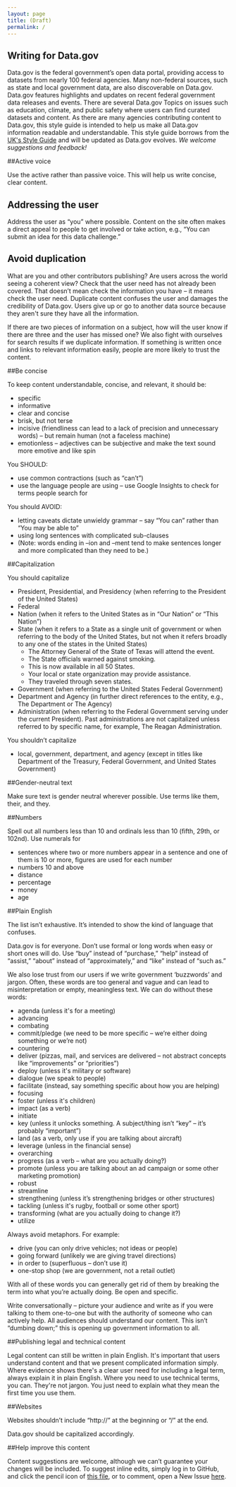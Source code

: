 ```yaml
---
layout: page
title: (Draft)
permalink: /
---
```


## Writing for Data.gov
Data.gov is the federal government’s open data portal, providing access to datasets from nearly 100 federal agencies. Many non-federal sources, such as state and local government data, are also discoverable on Data.gov. Data.gov features highlights and updates on recent federal government data releases and events. There are several Data.gov Topics on issues such as education, climate, and public safety where users can find curated datasets and content. As there are many agencies contributing content to Data.gov, this style guide is intended to help us make all Data.gov information readable and understandable. This style guide borrows from the [UK's Style Guide](https://www.gov.uk/design-principles/style-guide) and will be updated as Data.gov evolves. *We welcome suggestions and feedback!*


##Active voice

Use the active rather than passive voice. This will help us write concise, clear content.


## Addressing the user

Address the user as “you” where possible. Content on the site often makes a direct appeal to people to get involved or take action, e.g., “You can submit an idea for this data challenge.”


## Avoid duplication
What are you and other contributors publishing? Are users across the world seeing a coherent view? Check that the user need has not already been covered. That doesn’t mean check the information you have – it means check the user need. Duplicate content confuses the user and damages the credibility of Data.gov. Users give up or go to another data source because they aren't sure they have all the information.

If there are two pieces of information on a subject, how will the user know if there are three and the user has missed one? We also fight with ourselves for search results if we duplicate information. If something is written once and links to relevant information easily, people are more likely to trust the content.


##Be concise

To keep content understandable, concise, and relevant, it should be:

* specific
* informative
* clear and concise
* brisk, but not terse
* incisive (friendliness can lead to a lack of precision and unnecessary words) – but remain human (not a faceless machine)
* emotionless – adjectives can be subjective and make the text sound more emotive and like spin

You SHOULD:
* use common contractions (such as “can’t”)
* use the language people are using – use Google Insights to check for terms people search for

You should AVOID:
* letting caveats dictate unwieldy grammar – say “You can” rather than “You may be able to”
* using long sentences with complicated sub-clauses
* (Note: words ending in –ion and –ment tend to make sentences longer and more complicated than they need to be.)


##Capitalization

You should capitalize
 
* President, Presidential, and Presidency (when referring to the President of the United States)
* Federal
* Nation (when it refers to the United States as in “Our Nation” or “This Nation”)
* State (when it refers to a State as a single unit of government or when referring to the body of the United States, but not when it refers broadly to any one of the states in the United States)
    * The Attorney General of the State of Texas will attend the event.
    * The State officials warned against smoking.
    * This is now available in all 50 States.
    * Your local or state organization may provide assistance.
    * They traveled through seven states.
* Government (when referring to the United States Federal Government) 
* Department and Agency (in further direct references to the entity, e.g., The Department or The Agency)
* Administration (when referring to the Federal Government serving under the current President). Past administrations are not capitalized unless referred to by specific name, for example, The Reagan Administration.

You shouldn’t capitalize

* local, government, department, and agency (except in titles like Department of the Treasury, Federal Government, and United States Government)


##Gender-neutral text

Make sure text is gender neutral wherever possible. Use terms like them, their, and they.


##Numbers

Spell out all numbers less than 10 and ordinals less than 10 (fifth, 29th, or 102nd). Use numerals for

* sentences where two or more numbers appear in a sentence and one of them is 10 or more, figures are used for each number
* numbers 10 and above
* distance
* percentage
* money
* age


##Plain English

The list isn’t exhaustive. It’s intended to show the kind of language that confuses.

Data.gov is for everyone. Don’t use formal or long words when easy or short ones will do. Use “buy” instead of “purchase,” “help” instead of “assist,” “about” instead of “approximately,” and “like” instead of “such as.”

We also lose trust from our users if we write government ‘buzzwords’ and jargon. Often, these words are too general and vague and can lead to misinterpretation or empty, meaningless text. We can do without these words:

* agenda (unless it's for a meeting)
* advancing
* combating
* commit/pledge (we need to be more specific – we’re either doing something or we’re not)
* countering
* deliver (pizzas, mail, and services are delivered – not abstract concepts like “improvements” or “priorities”)
* deploy (unless it's military or software)
* dialogue (we speak to people)
* facilitate (instead, say something specific about how you are helping)
* focusing
* foster (unless it's children)
* impact (as a verb)
* initiate
* key (unless it unlocks something. A subject/thing isn’t “key” – it’s probably “important”)
* land (as a verb, only use if you are talking about aircraft)
* leverage (unless in the financial sense)
* overarching
* progress (as a verb – what are you actually doing?)
* promote (unless you are talking about an ad campaign or some other marketing promotion)
* robust
* streamline
* strengthening (unless it’s strengthening bridges or other structures)
* tackling (unless it's rugby, football or some other sport)
* transforming (what are you actually doing to change it?)
* utilize

Always avoid metaphors. For example:

* drive (you can only drive vehicles; not ideas or people)
* going forward (unlikely we are giving travel directions)
* in order to (superfluous – don’t use it)
* one-stop shop (we are government, not a retail outlet)

With all of these words you can generally get rid of them by breaking the term into what you’re actually doing. Be open and specific.

Write conversationally – picture your audience and write as if you were talking to them one-to-one but with the authority of someone who can actively help. All audiences should understand our content. This isn’t “dumbing down;” this is opening up government information to all.


##Publishing legal and technical content

Legal content can still be written in plain English. It's important that users understand content and that we present complicated information simply. Where evidence shows there's a clear user need for including a legal term, always explain it in plain English. Where you need to use technical terms, you can. They're not jargon. You just need to explain what they mean the first time you use them.


##Websites

Websites shouldn’t include “http://” at the beginning or “/” at the end.

Data.gov should be capitalized accordingly.

##Help improve this content

Content suggestions are welcome, although we can’t guarantee your changes will be included. To suggest inline edits, simply log in to GitHub, and click the pencil icon of [this file](https://github.com/GSA/data.gov-styleguide/blob/gh-pages/index.md), or to comment, open a New Issue [here](https://github.com/GSA/data.gov-styleguide/issues).
